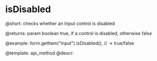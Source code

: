 isDisabled
=============

@short: checks whether an Input control is disabled

@returns:
param   boolean     true, if a control is disabled, otherwise false


@example:
form.getItem("input").isDisabled(); 
// -> true/false

@template: api_method
@descr:



